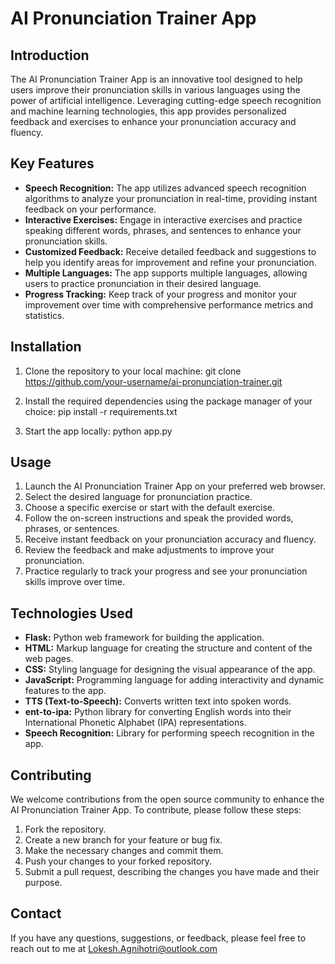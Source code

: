 # AI Pronunciation Trainer App

## Introduction
The AI Pronunciation Trainer App is an innovative tool designed to help users improve their pronunciation skills in various languages using the power of artificial intelligence. Leveraging cutting-edge speech recognition and machine learning technologies, this app provides personalized feedback and exercises to enhance your pronunciation accuracy and fluency.

## Key Features
- **Speech Recognition:** The app utilizes advanced speech recognition algorithms to analyze your pronunciation in real-time, providing instant feedback on your performance.
- **Interactive Exercises:** Engage in interactive exercises and practice speaking different words, phrases, and sentences to enhance your pronunciation skills.
- **Customized Feedback:** Receive detailed feedback and suggestions to help you identify areas for improvement and refine your pronunciation.
- **Multiple Languages:** The app supports multiple languages, allowing users to practice pronunciation in their desired language.
- **Progress Tracking:** Keep track of your progress and monitor your improvement over time with comprehensive performance metrics and statistics.

## Installation
1. Clone the repository to your local machine:
git clone https://github.com/your-username/ai-pronunciation-trainer.git


2. Install the required dependencies using the package manager of your choice:
pip install -r requirements.txt


3. Start the app locally:
python app.py


## Usage
1. Launch the AI Pronunciation Trainer App on your preferred web browser.
2. Select the desired language for pronunciation practice.
3. Choose a specific exercise or start with the default exercise.
4. Follow the on-screen instructions and speak the provided words, phrases, or sentences.
5. Receive instant feedback on your pronunciation accuracy and fluency.
6. Review the feedback and make adjustments to improve your pronunciation.
7. Practice regularly to track your progress and see your pronunciation skills improve over time.

## Technologies Used
- **Flask:** Python web framework for building the application.
- **HTML:** Markup language for creating the structure and content of the web pages.
- **CSS:** Styling language for designing the visual appearance of the app.
- **JavaScript:** Programming language for adding interactivity and dynamic features to the app.
- **TTS (Text-to-Speech):** Converts written text into spoken words.
- **ent-to-ipa:** Python library for converting English words into their International Phonetic Alphabet (IPA) representations.
- **Speech Recognition:** Library for performing speech recognition in the app.

## Contributing
We welcome contributions from the open source community to enhance the AI Pronunciation Trainer App. To contribute, please follow these steps:
1. Fork the repository.
2. Create a new branch for your feature or bug fix.
3. Make the necessary changes and commit them.
4. Push your changes to your forked repository.
5. Submit a pull request, describing the changes you have made and their purpose.



## Contact
If you have any questions, suggestions, or feedback, please feel free to reach out to me at Lokesh.Agnihotri@outlook.com



